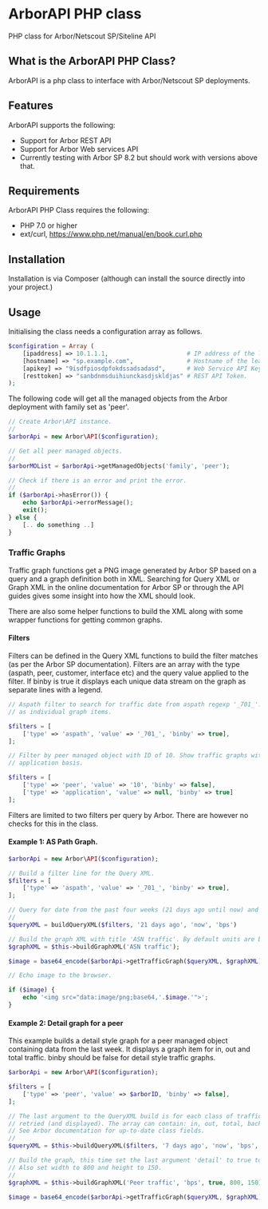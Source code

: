 # ArborAPI PHP class

PHP class for Arbor/Netscout SP/Siteline API

## What is the ArborAPI PHP Class?

ArborAPI is a php class to interface with Arbor/Netscout SP deployments.

## Features

ArborAPI supports the following:

-   Support for Arbor REST API
-   Support for Arbor Web services API
-   Currently testing with Arbor SP 8.2 but should work with versions above that.

## Requirements

ArborAPI PHP Class requires the following:

-   PHP 7.0 or higher
-   ext/curl, <https://www.php.net/manual/en/book.curl.php>

## Installation

Installation is via Composer (although can install the source directly into your project.)

## Usage

Initialising the class needs a configuration array as follows.

```php
$configiration = Array (
    [ipaddress] => 10.1.1.1,                      # IP address of the leader device
    [hostname] => "sp.example.com",               # Hostname of the leader device
    [apikey] => "9isdfpiosdpfokdssadsadasd",      # Web Service API Key
    [resttoken] => "sanbdnmsduihiunckasdjskldjas" # REST API Token.
);
```

The following code will get all the managed objects from the Arbor deployment with family set as 'peer'.

```php
// Create Arbor\API instance.
//
$arborApi = new Arbor\API($configuration);

// Get all peer managed objects.
//
$arborMOList = $arborApi->getManagedObjects('family', 'peer');

// Check if there is an error and print the error.
//
if ($arborApi->hasError()) {
    echo $arborApi->errorMessage();
    exit();
} else {
    [.. do something ..]
}
```

### Traffic Graphs

Traffic graph functions get a PNG image generated by Arbor SP based on a query and a graph definition both in XML.
Searching for Query XML or Graph XML in the online documentation for Arbor SP or through the API guides gives some
insight into how the XML should look.

There are also some helper functions to build the XML along with some wrapper functions for getting common graphs.

#### Filters

Filters can be defined in the Query XML functions to build the filter matches (as per the Arbor SP documentation).
Filters are an array with the type (aspath, peer, customer, interface etc) and the query value applied to the filter.
If binby is true it displays each unique data stream on the graph as separate lines with a legend.

```php
// Aspath filter to search for traffic date from aspath regexp '_701_'. Will show each AS Path found
// as individual graph items.

$filters = [
    ['type' => 'aspath', 'value' => '_701_', 'binby' => true],
];

// Filter by peer managed object with ID of 10. Show traffic graphs with individual graph items on a per
// application basis.

$filters = [
    ['type' => 'peer', 'value' => '10', 'binby' => false],
    ['type' => 'application', 'value' => null, 'binby' => true]
];
```

Filters are limited to two filters per query by Arbor. There are however no checks for this in the class.

#### Example 1: AS Path Graph.

```PHP
$arborApi = new Arbor\API($configuration);

// Build a filter line for the Query XML.
$filters = [
    ['type' => 'aspath', 'value' => '_701_', 'binby' => true],
];

// Query for date from the past four weeks (21 days ago until now) and display in bps.
//
$queryXML = buildQueryXML($filters, '21 days ago', 'now', 'bps')

// Build the graph XML with title 'ASN traffic'. By default units are bps but should match the data query.
$graphXML = $this->buildGraphXML('ASN traffic');

$image = base64_encode($arborApi->getTrafficGraph($queryXML, $graphXML));

// Echo image to the browser.

if ($image) {
    echo '<img src="data:image/png;base64,'.$image.'">';
}
```

#### Example 2: Detail graph for a peer

This example builds a detail style graph for a peer managed object containing data from the last week.
It displays a graph item for in, out and total traffic. binby should be false for detail style traffic graphs.

```PHP
$arborApi = new Arbor\API($configuration);

$filters = [
    ['type' => 'peer', 'value' => $arborID, 'binby' => false],
];

// The last argument to the QueryXML build is for each class of traffic that should be
// retried (and displayed). The array can contain: in, out, total, backbone and dropped.
// See Arbor documentation for up-to-date class fields.
//
$queryXML = $this->buildQueryXML($filters, '7 days ago', 'now', 'bps', ['in', 'out', 'total']);

// Build the graph, this time set the last argument 'detail' to true to get a detailed graph.
// Also set width to 800 and height to 150.
//
$graphXML = $this->buildGraphXML('Peer traffic', 'bps', true, 800, 150);

$image = base64_encode($arborApi->getTrafficGraph($queryXML, $graphXML));
```
